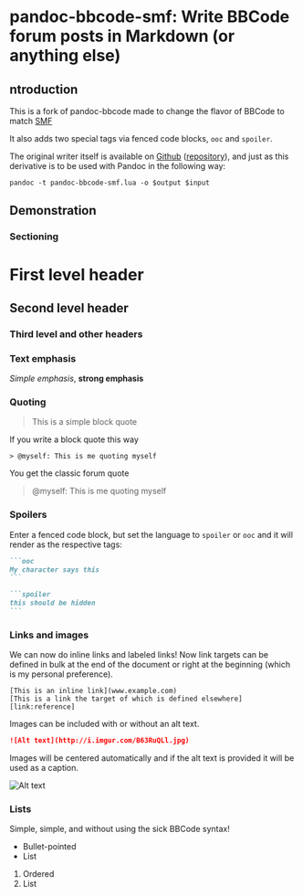 # pandoc-bbcode-smf: Write BBCode forum posts in Markdown (or anything else)

## ntroduction

This is a fork of pandoc-bbcode made to change the flavor of BBCode to match [SMF](https://www.simplemachines.org/)

It also adds two special tags via fenced code blocks, `ooc` and `spoiler`.

The original writer itself is available on [Github][link:writer]
([repository][link:github]), and just as this derivative is to be used with Pandoc in the
following way:

```
pandoc -t pandoc-bbcode-smf.lua -o $output $input
```

## Demonstration

### Sectioning

# First level header
## Second level header
### Third level and other headers

### Text emphasis

_Simple emphasis_, __strong emphasis__

### Quoting

> This is a simple block quote

If you write a block quote this way

```
> @myself: This is me quoting myself
```

You get the classic forum quote

> @myself: This is me quoting myself

### Spoilers

Enter a fenced code block, but set the language to `spoiler` or `ooc` and it will render as the respective tags:

````markdown
```ooc
My character says this
```

```spoiler
this should be hidden
```
````

### Links and images

We can now do inline links and labeled links! Now link targets can
be defined in bulk at the end of the document or right at the beginning
(which is my personal preference).

```
[This is an inline link](www.example.com)
[This is a link the target of which is defined elsewhere][link:reference]
```

Images can be included with or without an alt text. 

````markdown
![Alt text](http://i.imgur.com/B63RuQLl.jpg)
````

Images will be centered automatically and if the alt text is provided it will be used as a caption.

![Alt text](http://i.imgur.com/B63RuQLl.jpg)

### Lists

Simple, simple, and without using the sick BBCode syntax!

* Bullet-pointed
* List

1. Ordered
2. List

[link:github]: <https://github.com/2ion/pandoc-bbcode>
[link:pandoc]: <http://johnmacfarlane.net/pandoc/README.html>
[link:this]:   <https://raw.githubusercontent.com/2ion/pandoc-bbcode/master/README.mkd>
[link:writer]: <https://github.com/2ion/pandoc-bbcode/archive/master.tar.gz>
